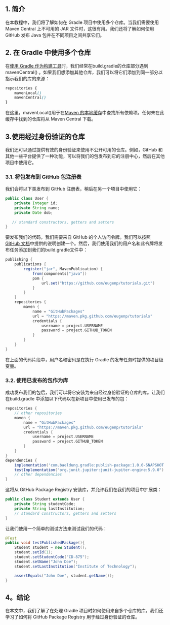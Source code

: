 ## 1. 简介

在本教程中，我们将了解如何在 Gradle 项目中使用多个仓库。当我们需要使用 Maven Central 上不可用的 JAR 文件时，这很有用。我们还将了解如何使用 GitHub 发布 Java 包并在不同项目之间共享它们。

## 2. 在 Gradle 中使用多个仓库

在[使用 Gradle 作为构建工具](https://www.baeldung.com/gradle-building-a-java-app)时，我们经常在build.gradle的仓库部分遇到mavenCentral() 。如果我们想添加其他仓库，我们可以将它们添加到同一部分以指示我们的库的来源：

```scss
repositories {
    mavenLocal()
    mavenCentral()
}
```

在这里，mavenLocal()用于在[Maven 的本地缓存](https://www.baeldung.com/maven-local-repository)中查找所有依赖项。任何未在此缓存中找到的仓库将从 Maven Central 下载。

## 3.使用经过身份验证的仓库

我们还可以通过提供有效的身份验证来使用不公开可用的仓库。例如，GitHub 和其他一些平台提供了一种功能，可以将我们的包发布到它的注册中心，然后在其他项目中使用它。

### 3.1. 将包发布到 GitHub 包注册表

我们会将以下类发布到 GitHub 注册表，稍后在另一个项目中使用它：

```java
public class User {
    private Integer id;
    private String name;
    private Date dob;
    
   // standard constructors, getters and setters
}
```

要发布我们的代码，我们需要来自 GitHub 的个人访问令牌。我们可以按照[GitHub 文档](https://docs.github.com/en/authentication/keeping-your-account-and-data-secure/creating-a-personal-access-token)中提供的说明创建一个。然后，我们使用我们的用户名和此令牌将发布任务添加到我们的build.gradle文件中：

```groovy
publishing {
    publications {
        register("jar", MavenPublication) {
            from(components["java"])
            pom {
                url.set("https://github.com/eugenp/tutorials.git")
            }
        }
    }
    repositories {
        maven {
            name = "GitHubPackages"
            url = "https://maven.pkg.github.com/eugenp/tutorials"
            credentials {
                username = project.USERNAME
                password = project.GITHUB_TOKEN
            }
        }
    }
}
```

在上面的代码片段中，用户名和密码是在执行 Gradle 的发布任务时提供的项目级变量。

### 3.2. 使用已发布的包作为库

成功发布我们的包后，我们可以将它安装为来自经过身份验证的仓库的库。让我们在build.gradle 中添加以下代码以在新项目中使用已发布的包：

```groovy
repositories {
    // other repositories
    maven {
        name = "GitHubPackages"
        url = "https://maven.pkg.github.com/eugenp/tutorials"
        credentials {
            username = project.USERNAME
            password = project.GITHUB_TOKEN
        }
    }
}
dependencies {
    implementation('com.baeldung.gradle:publish-package:1.0.0-SNAPSHOT')
    testImplementation("org.junit.jupiter:junit-jupiter-engine:5.9.0")
    // other dependencies
}
```

这将从 GitHub Package Registry 安装库，并允许我们在我们的项目中扩展类：

```java
public class Student extends User {
    private String studentCode;
    private String lastInstitution;
    // standard constructors, getters and setters
}
```

让我们使用一个简单的测试方法来测试我们的代码：

```java
@Test
public void testPublishedPackage(){
    Student student = new Student();
    student.setId(1);
    student.setStudentCode("CD-875");
    student.setName("John Doe");
    student.setLastInstitution("Institute of Technology");

    assertEquals("John Doe", student.getName());
}
```

## 4。结论

在本文中，我们了解了在处理 Gradle 项目时如何使用来自多个仓库的库。我们还学习了如何将 GitHub Package Registry 用于经过身份验证的仓库。